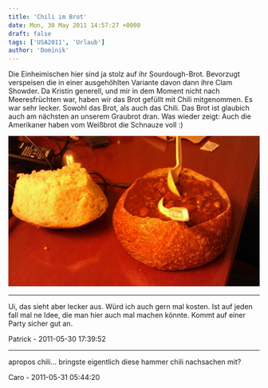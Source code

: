 ```yaml
---
title: 'Chili im Brot'
date: Mon, 30 May 2011 14:57:27 +0000
draft: false
tags: ['USA2011', 'Urlaub']
author: 'Dominik'
---
```


Die Einheimischen hier sind ja stolz auf ihr Sourdough-Brot. Bevorzugt verspeisen die in einer ausgehöhlten Variante davon dann ihre Clam Showder. Da Kristin generell, und mir in dem Moment nicht nach Meeresfrüchten war, haben wir das Brot gefüllt mit Chili mitgenommen. Es war sehr lecker. Sowohl das Brot, als auch das Chili. Das Brot ist glaubich auch am nächsten an unserem Graubrot dran. Was wieder zeigt: Auch die Amerikaner haben vom Weißbrot die Schnauze voll :)

![370774655](/urlaub11to15-images/11/370774655-scaled1000.jpg?w=300)

---
Ui, das sieht aber lecker aus. Würd ich auch gern mal kosten. Ist auf jeden fall mal ne Idee, die man hier auch mal machen könnte. Kommt auf einer Party sicher gut an.

Patrick - 2011-05-30 17:39:52

---
apropos chili... bringste eigentlich diese hammer chili nachsachen mit?

Caro - 2011-05-31 05:44:20